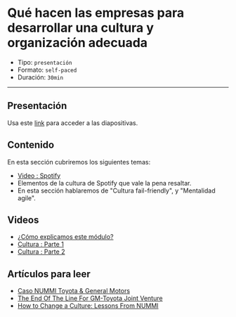 # Qué hacen las empresas para desarrollar una cultura y organización adecuada

* Tipo: `presentación`
* Formato: `self-paced`
* Duración: `30min`

***

## Presentación
Usa este [link](https://docs.google.com/presentation/d/1X4bWrhhavV_IAFDHvwjHIJQPaPO8nlJOng7IAtvbKqg/edit#slide=id.g3706918bcf_0_24) para acceder a las diapositivas.

## Contenido
En esta sección cubriremos los siguientes temas:

* [Video : Spotify](https://vimeo.com/94950270)
* Elementos de la cultura de Spotify que vale la pena resaltar. 
* En esta sección hablaremos de "Cultura fail-friendly", y "Mentalidad agile".

## Videos
* [¿Cómo explicamos este módulo?](https://www.useloom.com/share/bda80513b72d4aff80382be30334d822)
* [Cultura : Parte 1](https://www.useloom.com/share/90102cf63263435faa7f867c1e9c2d33)
* [Cultura : Parte 2](https://www.useloom.com/share/9829eb5e520a4ee69e2b915f2d388e30)

## Artículos para leer
* [Caso NUMMI Toyota & General Motors](https://docs.google.com/presentation/d/1QHzCOS1epFKtMueoI8_4P5J6UFr5RuIeZEFSR-Gb18o/edit#slide=id.p)
* [The End Of The Line For GM-Toyota Joint Venture](https://www.npr.org/templates/story/story.php?storyId=125229157)
* [How to Change a Culture: Lessons From NUMMI](https://sloanreview.mit.edu/article/how-to-change-a-culture-lessons-from-nummi/)